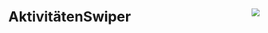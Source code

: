 <h1>
  AktivitätenSwiper
  <img align="right" src="https://AktivitatenSwiper.github.io/AktivitatenSwiper/badge/test-badge.svg" />
</h1>
